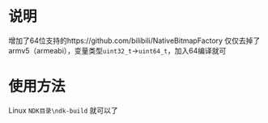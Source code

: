 # 说明
增加了64位支持的https://github.com/bilibili/NativeBitmapFactory 仅仅去掉了armv5（armeabi），变量类型`uint32_t`->`uint64_t`，加入64编译就可
# 使用方法
Linux 
`NDK目录\ndk-build` 就可以了